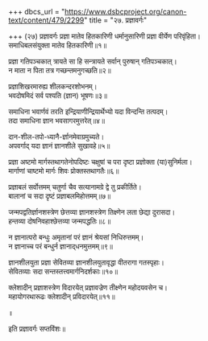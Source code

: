 +++
dbcs_url = "https://www.dsbcproject.org/canon-text/content/479/2299"
title = "२७. प्रज्ञावर्गः"

+++
(२७) प्रज्ञावर्गः
प्रज्ञा मातेव हितकारिणी 
धर्मानुसारिणी प्रज्ञा वीर्येण परिवृंहिता।  
समाधिबलसंयुक्ता मातेव हितकारिणी॥१॥

प्रज्ञा गतिपञ्चकात् त्रायते
सा हि सन्त्रायते सर्वान् पुरुषान् गतिपञ्चकात्।  
न माता न पिता तत्र गच्छन्तमनुगच्छति॥२॥

प्रज्ञाशिखरमारुह्य शीलकन्दरशोभनम्।  
भवदोषमिदं सर्व पश्यति (ज्ञान) भूषणः॥३॥

समाधिना भवार्णवं तरति 
इन्द्रियाणीन्द्रियार्थेभ्यो यदा विन्दन्ति तत्पदम्।  
तदा समाधिना ज्ञान भवसागरमुत्तरेत्॥४॥

दान-शील-तपो-ध्यानै-र्ज्ञानमेवाग्रमुच्यते।  
अपवर्गाद् यदा ज्ञानं ज्ञानशीले सुखावहे॥५॥

प्रज्ञा अष्टमो मार्गस्तथागतेनोपदिष्टः 
चक्षुषां च परा दृष्टा प्रज्ञोक्ता (या)सुनिर्मला।  
मार्गाणां चाष्टमो मार्गः शिवः प्रोक्तस्तथागतैः॥६॥

प्रज्ञाबलं सर्वोत्तमम् 
चतुर्णा चैव सत्यानामग्रे द्वे तु प्रकीर्तिते।  
बालानां च सदा दृष्टं प्रज्ञाबलमिहोत्तमम्॥७॥

जन्मपद्वतिर्ज्ञानशस्त्रेण छेत्तव्या
ज्ञानशस्त्रेण तिक्ष्णेन लता छेद्या दुरासदा।  
हन्तव्या दोषनिवहाश्छेत्तव्या जन्मपद्धतिः॥८॥

न ज्ञानात्परो बन्धुः
अमृतानां परं ज्ञानं श्रेयसां निधिरुत्तमम्।  
न ज्ञानाच्च परं बन्धुर्न ज्ञानाद्‍धनमुत्तमम्॥९॥

ज्ञानशीलयुता प्रज्ञा सेवितव्या
ज्ञानशीलयुतावृद्धा वीतरागा गतस्पृहाः।  
सेवितव्याः सदा सन्तस्तत्त्वमार्गनिदर्शकाः॥१०॥

क्लेशादीन् प्रज्ञाशस्त्रेण विदारयेत् 
प्रज्ञावज्रेण तीक्ष्णेन महोदयवसेन च।  
महायोगरथारूढः क्लेशादीन् प्रविदारयेत्॥११॥

॥

इति प्रज्ञावर्गः सप्तविंशः॥

